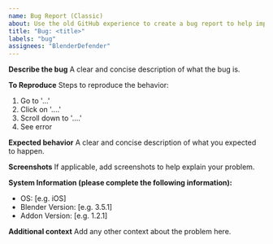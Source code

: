 ```yaml
---
name: Bug Report (Classic)
about: Use the old GitHub experience to create a bug report to help improving our addons.
title: "Bug: <title>"
labels: "bug"
assignees: "BlenderDefender"
---
```


**Describe the bug**
A clear and concise description of what the bug is.

**To Reproduce**
Steps to reproduce the behavior:
1. Go to '...'
2. Click on '....'
3. Scroll down to '....'
4. See error

**Expected behavior**
A clear and concise description of what you expected to happen.

**Screenshots**
If applicable, add screenshots to help explain your problem.

**System Information (please complete the following information):**
- OS: [e.g. iOS]
- Blender Version: [e.g. 3.5.1]
- Addon Version: [e.g. 1.2.1]


**Additional context**
Add any other context about the problem here.
